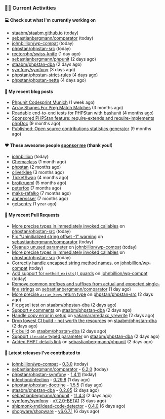 ### 👨‍💻 Current Activities


#### 💻 Check out what I'm currently working on

- [staabm/staabm.github.io](https://github.com/staabm/staabm.github.io) (today)
- [sebastianbergmann/comparator](https://github.com/sebastianbergmann/comparator) (today)
- [johnbillion/wp-compat](https://github.com/johnbillion/wp-compat) (today)
- [phpstan/phpstan-src](https://github.com/phpstan/phpstan-src) (today)
- [rectorphp/swiss-knife](https://github.com/rectorphp/swiss-knife) (1 day ago)
- [sebastianbergmann/phpunit](https://github.com/sebastianbergmann/phpunit) (2 days ago)
- [staabm/phpstan-dba](https://github.com/staabm/phpstan-dba) (2 days ago)
- [symfony/symfony](https://github.com/symfony/symfony) (3 days ago)
- [phpstan/phpstan-strict-rules](https://github.com/phpstan/phpstan-strict-rules) (4 days ago)
- [phpstan/phpstan-nette](https://github.com/phpstan/phpstan-nette) (4 days ago)


#### 📜 My recent blog posts

- [Phpunit Codesprint Munich](https://staabm.github.io/2024/10/19/phpunit-codesprint-munich.html) (1 week ago)
- [Array Shapes For Preg Match Matches](https://staabm.github.io/2024/07/05/array-shapes-for-preg-match-matches.html) (3 months ago)
- [Readable end-to-end tests for PHPStan with bashunit](https://staabm.github.io/2024/06/28/readable-phpstan-end-to-end-tests-with-bashunit.html) (4 months ago)
- [Sponsored PHPStan feature: require-extends and require-implements phpDoc](https://staabm.github.io/2024/01/15/phpstan-require-extends-implements.html) (9 months ago)
- [Published: Open source contributions statistics generator](https://staabm.github.io/2024/01/10/oss-contribs-published.html) (9 months ago)


#### ❤️ These awesome people [sponsor me](https://github.com/sponsors/staabm) (thank you!)

- [johnbillion](https://github.com/johnbillion) (today)
- [Chemaclass](https://github.com/Chemaclass) (1 month ago)
- [phpstan](https://github.com/phpstan) (2 months ago)
- [oliverklee](https://github.com/oliverklee) (3 months ago)
- [TicketSwap](https://github.com/TicketSwap) (4 months ago)
- [brotkrueml](https://github.com/brotkrueml) (5 months ago)
- [peterfox](https://github.com/peterfox) (7 months ago)
- [maks-rafalko](https://github.com/maks-rafalko) (7 months ago)
- [annervisser](https://github.com/annervisser) (7 months ago)
- [getsentry](https://github.com/getsentry) (1 year ago)


#### 🔨 My recent Pull Requests

- [More precise types in immediately invoked callables](https://github.com/phpstan/phpstan-src/pull/3593) on [phpstan/phpstan-src](https://github.com/phpstan/phpstan-src) (today)
- [Fix &#34;Uninitialized string offset -1&#34; warning](https://github.com/sebastianbergmann/comparator/pull/119) on [sebastianbergmann/comparator](https://github.com/sebastianbergmann/comparator) (today)
- [Cleanup unused parameter](https://github.com/johnbillion/wp-compat/pull/14) on [johnbillion/wp-compat](https://github.com/johnbillion/wp-compat) (today)
- [More precise types in immediately invoked callables](https://github.com/phpstan/phpstan-src/pull/3592) on [phpstan/phpstan-src](https://github.com/phpstan/phpstan-src) (today)
- [Correctly handle encapsed string method names.](https://github.com/johnbillion/wp-compat/pull/13) on [johnbillion/wp-compat](https://github.com/johnbillion/wp-compat) (today)
- [Add support for `method_exists()` guards](https://github.com/johnbillion/wp-compat/pull/12) on [johnbillion/wp-compat](https://github.com/johnbillion/wp-compat) (today)
- [Remove common prefixes and suffixes from actual and expected single-line strings](https://github.com/sebastianbergmann/comparator/pull/117) on [sebastianbergmann/comparator](https://github.com/sebastianbergmann/comparator) (1 day ago)
- [More precise `array_keys` return type](https://github.com/phpstan/phpstan-src/pull/3590) on [phpstan/phpstan-src](https://github.com/phpstan/phpstan-src) (2 days ago)
- [Fix pgsql test](https://github.com/staabm/phpstan-dba/pull/697) on [staabm/phpstan-dba](https://github.com/staabm/phpstan-dba) (2 days ago)
- [Support `#` comments](https://github.com/staabm/phpstan-dba/pull/696) on [staabm/phpstan-dba](https://github.com/staabm/phpstan-dba) (2 days ago)
- [Handle copy error in setup](https://github.com/yakamara/redaxo_yrewrite/pull/577) on [yakamara/redaxo_yrewrite](https://github.com/yakamara/redaxo_yrewrite) (2 days ago)
- [Drop lowest CI build - not worth the resources](https://github.com/staabm/phpstan-dba/pull/695) on [staabm/phpstan-dba](https://github.com/staabm/phpstan-dba) (2 days ago)
- [Fix build](https://github.com/staabm/phpstan-dba/pull/694) on [staabm/phpstan-dba](https://github.com/staabm/phpstan-dba) (2 days ago)
- [Support `iterable` typed parameter](https://github.com/staabm/phpstan-dba/pull/693) on [staabm/phpstan-dba](https://github.com/staabm/phpstan-dba) (2 days ago)
- [Added PHPT details link](https://github.com/sebastianbergmann/phpunit/pull/6016) on [sebastianbergmann/phpunit](https://github.com/sebastianbergmann/phpunit) (2 days ago)


#### 🔭 Latest releases I've contributed to

- [johnbillion/wp-compat](https://github.com/johnbillion/wp-compat) - [0.3.0](https://github.com/johnbillion/wp-compat/releases/tag/0.3.0) (today)
- [sebastianbergmann/comparator](https://github.com/sebastianbergmann/comparator) - [6.2.0](https://github.com/sebastianbergmann/comparator/releases/tag/6.2.0) (today)
- [phpstan/phpstan-symfony](https://github.com/phpstan/phpstan-symfony) - [1.4.11](https://github.com/phpstan/phpstan-symfony/releases/tag/1.4.11) (today)
- [infection/infection](https://github.com/infection/infection) - [0.29.8](https://github.com/infection/infection/releases/tag/0.29.8) (1 day ago)
- [phpstan/phpstan-doctrine](https://github.com/phpstan/phpstan-doctrine) - [1.5.5](https://github.com/phpstan/phpstan-doctrine/releases/tag/1.5.5) (1 day ago)
- [staabm/phpstan-dba](https://github.com/staabm/phpstan-dba) - [0.2.85](https://github.com/staabm/phpstan-dba/releases/tag/0.2.85) (2 days ago)
- [sebastianbergmann/phpunit](https://github.com/sebastianbergmann/phpunit) - [11.4.3](https://github.com/sebastianbergmann/phpunit/releases/tag/11.4.3) (2 days ago)
- [symfony/symfony](https://github.com/symfony/symfony) - [v7.2.0-BETA1](https://github.com/symfony/symfony/releases/tag/v7.2.0-BETA1) (3 days ago)
- [shipmonk-rnd/dead-code-detector](https://github.com/shipmonk-rnd/dead-code-detector) - [0.4.0](https://github.com/shipmonk-rnd/dead-code-detector/releases/tag/0.4.0) (6 days ago)
- [shopware/shopware](https://github.com/shopware/shopware) - [v6.6.7.1](https://github.com/shopware/shopware/releases/tag/v6.6.7.1) (6 days ago)
